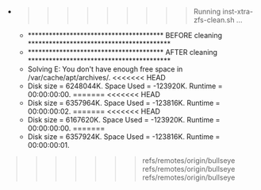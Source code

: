 * >>>>>>>>> Running inst-xtra-zfs-clean.sh ...
  * ***************************************  BEFORE cleaning  *****************************************
  * ***************************************  AFTER cleaning  *****************************************
  * Solving E: You don't have enough free space in /var/cache/apt/archives/.
<<<<<<< HEAD
  * Disk size = 6248044K. Space Used = -123920K. Runtime = 00:00:00:00.
=======
<<<<<<< HEAD
  * Disk size = 6357964K. Space Used = -123816K. Runtime = 00:00:00:02.
=======
<<<<<<< HEAD
  * Disk size = 6167620K. Space Used = -123920K. Runtime = 00:00:00:00.
=======
  * Disk size = 6357924K. Space Used = -123816K. Runtime = 00:00:00:01.
>>>>>>> refs/remotes/origin/bullseye
>>>>>>> refs/remotes/origin/bullseye
>>>>>>> refs/remotes/origin/bullseye
